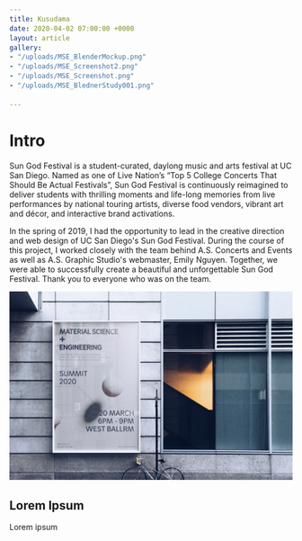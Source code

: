 ```yaml
---
title: Kusudama
date: 2020-04-02 07:00:00 +0000
layout: article
gallery:
- "/uploads/MSE_BlenderMockup.png"
- "/uploads/MSE_Screenshot2.png"
- "/uploads/MSE_Screenshot.png"
- "/uploads/MSE_BlednerStudy001.png"

---
```

# Intro

Sun God Festival is a student-curated, daylong music and arts festival at UC San Diego. Named as one of Live Nation’s “Top 5 College Concerts That Should Be Actual Festivals”, Sun God Festival is continuously reimagined to deliver students with thrilling moments and life-long memories from live performances by national touring artists, diverse food vendors, vibrant art and décor, and interactive brand activations.

In the spring of 2019, I had the opportunity to lead in the creative direction and web design of UC San Diego's Sun God Festival. During the course of this project, I worked closely with the team behind A.S. Concerts and Events as well as A.S. Graphic Studio's webmaster, Emily Nguyen. Together, we were able to successfully create a beautiful and unforgettable Sun God Festival. Thank you to everyone who was on the team.

![](/uploads/2D0DAB4B-6416-4FEC-82A6-6EE9E53B76E4-1.JPG)

## Lorem Ipsum

Lorem ipsum